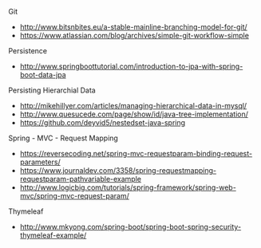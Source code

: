 



Git

* http://www.bitsnbites.eu/a-stable-mainline-branching-model-for-git/
* https://www.atlassian.com/blog/archives/simple-git-workflow-simple


Persistence
* http://www.springboottutorial.com/introduction-to-jpa-with-spring-boot-data-jpa


Persisting Hierarchial Data

* http://mikehillyer.com/articles/managing-hierarchical-data-in-mysql/
* http://www.quesucede.com/page/show/id/java-tree-implementation/
* https://github.com/deyvid5/nestedset-java-spring


Spring - MVC - Request Mapping

* https://reversecoding.net/spring-mvc-requestparam-binding-request-parameters/
* https://www.journaldev.com/3358/spring-requestmapping-requestparam-pathvariable-example
* http://www.logicbig.com/tutorials/spring-framework/spring-web-mvc/spring-mvc-request-param/

Thymeleaf

* http://www.mkyong.com/spring-boot/spring-boot-spring-security-thymeleaf-example/